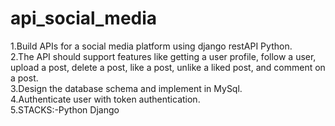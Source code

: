 # api_social_media
1.Build APIs for a social media platform using django restAPI Python.<br>
2.The API should support features like getting a user profile, follow a user, upload a post, delete a post, like a post, unlike a liked post, and comment on a post.<br>
3.Design the database schema and implement in MySql.<br>
4.Authenticate user with token authentication. <br>
5.STACKS:-Python Django
